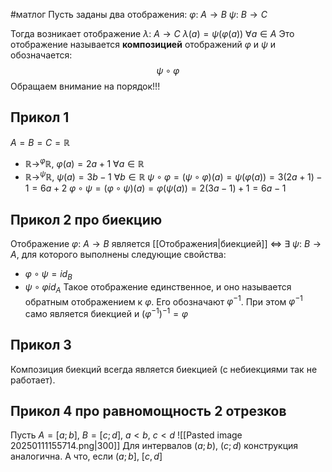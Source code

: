#матлог 
Пусть заданы два отображения:
$\varphi: \ A \to B$
$\psi: \ B \to C$

Тогда возникает отображение $\lambda: \ A \to C$
$\lambda(a) = \psi(\varphi(a)) \ \forall a \in A$
Это отображение называется **композицией** отображений $\varphi$ и $\psi$ и обозначается: $$\psi \circ \varphi$$
Обращаем внимание на порядок!!!

## Прикол 1
$A = B = C = \mathbb{R}$
- $\mathbb{R} \to^{\varphi} \mathbb{R}, \ \varphi(a) = 2a + 1 \ \forall a \in \mathbb{R}$
- $\mathbb{R} \to^{\psi} \mathbb{R}, \ \psi(a) = 3b - 1 \ \forall b \in \mathbb{R}$
$\psi \circ \varphi = (\psi \circ \varphi)(a) = \psi(\varphi(a)) = 3(2a + 1) - 1 = 6a + 2$
$\varphi \circ \psi = (\varphi \circ \psi)(a) = \varphi(\psi(a)) = 2(3a - 1) + 1 = 6a - 1$

## Прикол 2 про биекцию
Отображение $\varphi: \ A \to B$ является [[Отображения|биекцией]] $\iff$ $\exists \ \psi: \ B \to A$, для которого выполнены следующие свойства:
- $\varphi \circ \psi = id_B$
- $\psi \circ \varphi id_A$
Такое отображение единственное, и оно называется обратным отображением к $\varphi$. Его обозначают $\varphi^{-1}$. При этом $\varphi^{-1}$ само является биекцией и $(\varphi^{-1})^{-1} = \varphi$

## Прикол 3
Композиция биекций всегда является биекцией (с небиекциями так не работает).

## Прикол 4 про равномощность 2 отрезков
Пусть $A = [a; b], \ B = [c; d], \ a < b, \ c < d$
![[Pasted image 20250111155714.png|300]]
Для интервалов $(a; b), \ (c; d)$ конструкция аналогична.
А что, если $(a; b], \ [c, d]$